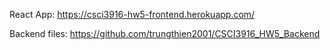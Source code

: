 React App:
https://csci3916-hw5-frontend.herokuapp.com/

Backend files:
https://github.com/trungthien2001/CSCI3916_HW5_Backend

